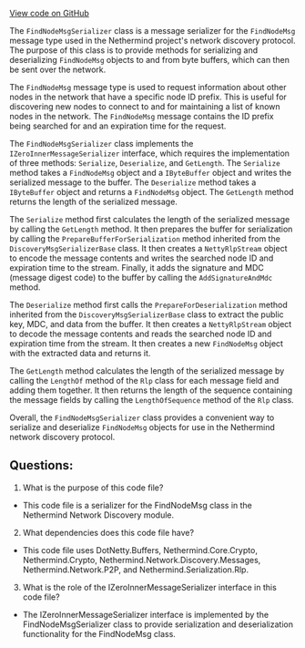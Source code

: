 [View code on GitHub](https://github.com/NethermindEth/nethermind/src/Nethermind/Nethermind.Network.Discovery/Serializers/FindNodeMsgSerializer.cs)

The `FindNodeMsgSerializer` class is a message serializer for the `FindNodeMsg` message type used in the Nethermind project's network discovery protocol. The purpose of this class is to provide methods for serializing and deserializing `FindNodeMsg` objects to and from byte buffers, which can then be sent over the network.

The `FindNodeMsg` message type is used to request information about other nodes in the network that have a specific node ID prefix. This is useful for discovering new nodes to connect to and for maintaining a list of known nodes in the network. The `FindNodeMsg` message contains the ID prefix being searched for and an expiration time for the request.

The `FindNodeMsgSerializer` class implements the `IZeroInnerMessageSerializer` interface, which requires the implementation of three methods: `Serialize`, `Deserialize`, and `GetLength`. The `Serialize` method takes a `FindNodeMsg` object and a `IByteBuffer` object and writes the serialized message to the buffer. The `Deserialize` method takes a `IByteBuffer` object and returns a `FindNodeMsg` object. The `GetLength` method returns the length of the serialized message.

The `Serialize` method first calculates the length of the serialized message by calling the `GetLength` method. It then prepares the buffer for serialization by calling the `PrepareBufferForSerialization` method inherited from the `DiscoveryMsgSerializerBase` class. It then creates a `NettyRlpStream` object to encode the message contents and writes the searched node ID and expiration time to the stream. Finally, it adds the signature and MDC (message digest code) to the buffer by calling the `AddSignatureAndMdc` method.

The `Deserialize` method first calls the `PrepareForDeserialization` method inherited from the `DiscoveryMsgSerializerBase` class to extract the public key, MDC, and data from the buffer. It then creates a `NettyRlpStream` object to decode the message contents and reads the searched node ID and expiration time from the stream. It then creates a new `FindNodeMsg` object with the extracted data and returns it.

The `GetLength` method calculates the length of the serialized message by calling the `LengthOf` method of the `Rlp` class for each message field and adding them together. It then returns the length of the sequence containing the message fields by calling the `LengthOfSequence` method of the `Rlp` class.

Overall, the `FindNodeMsgSerializer` class provides a convenient way to serialize and deserialize `FindNodeMsg` objects for use in the Nethermind network discovery protocol.
## Questions: 
 1. What is the purpose of this code file?
- This code file is a serializer for the FindNodeMsg class in the Nethermind Network Discovery module.

2. What dependencies does this code file have?
- This code file uses DotNetty.Buffers, Nethermind.Core.Crypto, Nethermind.Crypto, Nethermind.Network.Discovery.Messages, Nethermind.Network.P2P, and Nethermind.Serialization.Rlp.

3. What is the role of the IZeroInnerMessageSerializer interface in this code file?
- The IZeroInnerMessageSerializer interface is implemented by the FindNodeMsgSerializer class to provide serialization and deserialization functionality for the FindNodeMsg class.